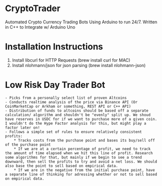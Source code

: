 # CryptoTrader
Automated Crypto Currency Trading Bots Using Arduino to run 24/7. Written in C++ to Integrate w/ Arduino Uno

# Installation Instructions
1. Install libcurl for HTTP Requests (brew install curl for MAC)
2. Install  nlohmann/json for json parsing (brew install nlohmann-json)

# Low Risk Day Trader Bot
    - Picks from a personally select list of proven Altcoins
    - Conducts realtime analysis of the price via Binance API (Or CoinMarketCap or Arkham or something, REST API or C++ API)
    - Distribution of funds to altcoins should be based off a separate calculation/ algorithm and shouldn't be "evenly" split up. We shoud have reserves in USDC for if we want to purchase more of a given coin. I wouldn't do the Hype Factor analysis for this, but might play a factor later on!
    - Follows a simple set of rules to ensure relatively consistent profits:
        * Tracks costs from the purchase point and bases its buy/sell off of the purchase point
        * If we are at a certain percentage of profit, we need to track the amount of time elapsed when we hit this line of profit. Research some algorithms for that, but mainly if we begin to see a trend downward, then sell the profits to try and avoid a net loss. We should also base the point to sell based on empirical data.
        * If we are in the negative from the initial purchase point, have a separate line of thinking for adressing whether or not to sell based on empirical data. 

